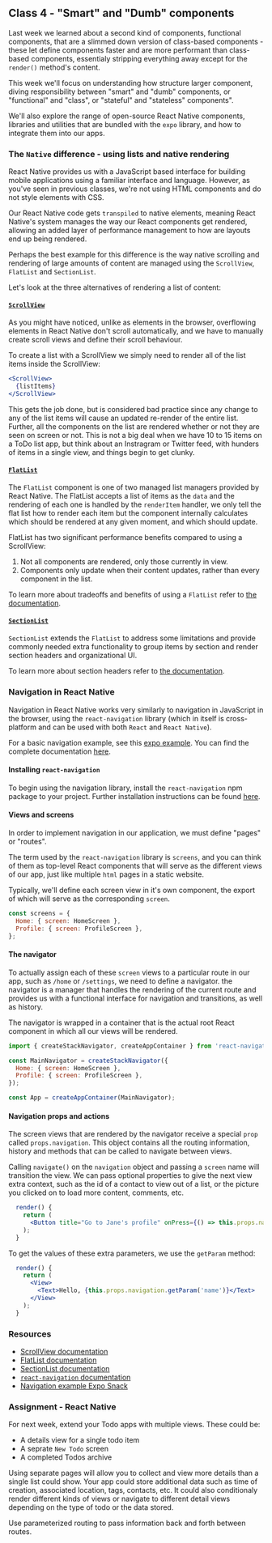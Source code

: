## Class 4 - "Smart" and "Dumb" components

Last week we learned about a second kind of components, functional components, that are a slimmed down version
of class-based components - these let define components faster and are more performant than class-based components,
essentialy stripping everything away except for the `render()` method's content.

This week we'll focus on understanding how structure larger component, diving responsibility between "smart" and "dumb"
components, or "functional" and "class", or "stateful" and "stateless" components".

We'll also explore the range of open-source React Native components, libraries and utilities that are 
bundled with the `expo` library, and how to integrate them into our apps.

### The `Native` difference - using lists and native rendering
React Native provides us with a JavaScript based interface for building mobile applications using
a familiar interface and language. However, as you've seen in previous classes, we're not using HTML components and do not style elements with CSS.

Our React Native code gets `transpiled` to native elements, meaning React Native's system manages
the way our React components get rendered, allowing an added layer of performance management to how 
are layouts end up being rendered. 

Perhaps the best example for this difference is the way native scrolling and rendering of large amounts of content
are managed using the `ScrollView`, `FlatList` and `SectionList`. 

Let's look at the three alternatives of rendering a list of content:

#### [`ScrollView`](https://facebook.github.io/react-native/docs/scrollview)
As you might have noticed, unlike as elements in the browser, overflowing elements in React Native don't 
scroll automatically, and we have to manually create scroll views and define their scroll behaviour.

To create a list with a ScrollView we simply need to render all of the list items inside the ScrollView:

```jsx
<ScrollView>
  {listItems}
</ScrollView>
```

This gets the job done, but is considered bad practice since any change to any of the list items will cause
an updated re-render of the entire list. Further, all the components on the list are rendered whether or not
they are seen on screen or not. This is not a big deal when we have 10 to 15 items on a ToDo list app, but think
about an Instragram or Twitter feed, with hunders of items in a single view, and things begin to get clunky.

#### [`FlatList`](https://facebook.github.io/react-native/docs/flatlist)
The `FlatList` component is one of two managed list managers provided by React Native.
The FlatList accepts a list of items as the `data` and the rendering of each one is
handled by the `renderItem` handler, we only tell the flat list how to render each item
but the component internally calculates which should be rendered at any given moment,
and which should update.

FlatList has two significant performance benefits compared to using a ScrollView:
1. Not all components are rendered, only those currently in view.
2. Components only update when their content updates, rather than every component in the list.

To learn more about tradeoffs and benefits of using a `FlatList` refer to [the documentation](https://facebook.github.io/react-native/docs/flatlist).


#### [`SectionList`](https://facebook.github.io/react-native/docs/sectionlist)

`SectionList` extends the `FlatList` to address some limitations and provide commonly needed extra functionality
to group items by section and render section headers and organizational UI.

To learn more about section headers refer to [the documentation](https://facebook.github.io/react-native/docs/sectionlist).


### Navigation in React Native
Navigation in React Native works very similarly to navigation in JavaScript in the browser, using the `react-navigation` library
(which in itself is cross-platform and can be used with both `React` and `React Native`).

For a basic navigation example, see this [expo example](https://docs.expo.io/versions/v35.0.0/react-native/navigation/).
You can find the complete documentation [here](https://reactnavigation.org/docs/en/hello-react-navigation.html).

#### Installing `react-navigation`
To begin using the navigation library, install the `react-navigation` npm package to your project.
Further installation instructions can be found [here](https://docs.expo.io/versions/v35.0.0/react-native/navigation/).

#### Views and screens
In order to implement navigation in our application, we must define "pages" or "routes".

The term used by the `react-navigation` library is `screens`, and you can think of them
as top-level React components that will serve as the different views of our app, just like multiple `html`
pages in a static website.

Typically, we'll define each screen view in it's own component, the export of which will serve as the corresponding `screen`.

```jsx
const screens = {
  Home: { screen: HomeScreen },
  Profile: { screen: ProfileScreen },
};
```

#### The navigator
To actually assign each of these `screen` views to a particular route in our app, such as `/home` or `/settings`,
we need to define a navigator. the navigator is a manager that handles the rendering of the current route
and provides us with a functional interface for navigation and transitions, as well as history.

The navigator is wrapped in a container that is the actual root React component in which all our views will be rendered.

```jsx
import { createStackNavigator, createAppContainer } from 'react-navigation';

const MainNavigator = createStackNavigator({
  Home: { screen: HomeScreen },
  Profile: { screen: ProfileScreen },
});

const App = createAppContainer(MainNavigator);
```

#### Navigation props and actions
The screen views that are rendered by the navigator receive a special `prop` called `props.navigation`.
This object contains all the routing information, history and methods that can be called to navigate between views.

Calling `navigate()` on the `navigation` object and passing a `screen` name will 
transition the view. We can pass optional properties to give the next view extra context, such as the id of
a contact to view out of a list, or the picture you clicked on to load more content, comments, etc.

```jsx
  render() {
    return (
      <Button title="Go to Jane's profile" onPress={() => this.props.navigation.navigate('Profile', { name: 'Jane' })} />
    );
  }
```

To get the values of these extra parameters, we use the `getParam` method:

```jsx
  render() {
    return (
      <View>
        <Text>Hello, {this.props.navigation.getParam('name')}</Text>
      </View>
    );
  }
```

### Resources
- [ScrollView documentation](https://facebook.github.io/react-native/docs/scrollview)
- [FlatList documentation](https://facebook.github.io/react-native/docs/flatlist)
- [SectionList documentation](https://facebook.github.io/react-native/docs/sectionlist)
- [`react-navigation` documentation](https://reactnavigation.org/docs/en/headers.html)
- [Navigation example Expo Snack](https://snack.expo.io/@barakchamo/83d672?platform=android&name=First%20navigation&dependencies=react-navigation%2Creact-navigation-stack%2Creact-navigation-tabs%2Creact-navigation-drawer&sourceUrl=https%3A%2F%2Freactnavigation.org%2Fexamples%2F4.x%2Fnew-screen.js
)

### Assignment - React Native
For next week, extend your Todo apps with multiple views. These could be:
- A details view for a single todo item
- A seprate `New Todo` screen
- A completed Todos archive

Using separate pages will allow you to collect and view more details than a 
single list could show. Your app could store additional data such as time of creation,
associated location, tags, contacts, etc. It could also conditionaly render 
different kinds of views or navigate to different detail views depending on the
type of todo or the data stored.

Use parameterized routing to pass information back and forth between routes.
